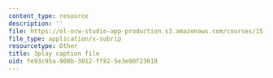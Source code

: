 ```yaml
---
content_type: resource
description: ''
file: https://ol-ocw-studio-app-production.s3.amazonaws.com/courses/15-071-the-analytics-edge-spring-2017/fe93c95a908b3012ff825e3e90f23018_aktu4aRQ5X4.srt
file_type: application/x-subrip
resourcetype: Other
title: 3play caption file
uid: fe93c95a-908b-3012-ff82-5e3e90f23018
---
```

